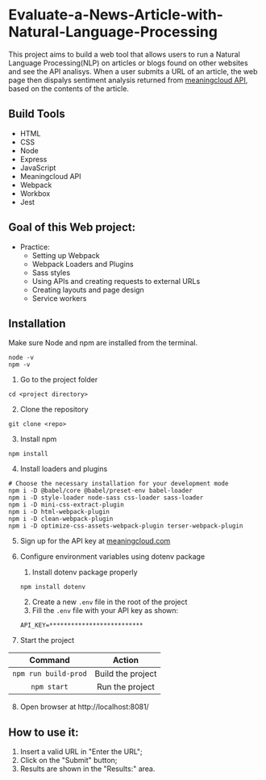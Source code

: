 # Evaluate-a-News-Article-with-Natural-Language-Processing
This project aims to build a web tool that allows users to run a Natural Language Processing(NLP) on articles or blogs found on other websites and see the API analisys. When a user submits a URL of an article, the web page then dispalys sentiment analysis returned from [meaningcloud API](https://www.meaningcloud.com/products/sentiment-analysis), based on the contents of the article.

## Build Tools
* HTML
* CSS
* Node
* Express
* JavaScript
* Meaningcloud API
* Webpack
* Workbox
* Jest
## Goal of this Web project:

* Practice:
    * Setting up Webpack
    * Webpack Loaders and Plugins
    * Sass styles
    * Using APIs and creating requests to external URLs
    * Creating layouts and page design
    * Service workers

## Installation
Make sure Node and npm are installed from the terminal.
````
node -v
npm -v
````

1. Go to the project folder
````
cd <project directory>
````
2. Clone the repository
````
git clone <repo>
````
3. Install npm
````
npm install
````
4. Install loaders and plugins
````
# Choose the necessary installation for your development mode
npm i -D @babel/core @babel/preset-env babel-loader
npm i -D style-loader node-sass css-loader sass-loader
npm i -D mini-css-extract-plugin
npm i -D html-webpack-plugin
npm i -D clean-webpack-plugin
npm i -D optimize-css-assets-webpack-plugin terser-webpack-plugin
````
5. Sign up for the API key at [meaningcloud.com](https://www.meaningcloud.com/developer/create-account)

6. Configure environment variables using dotenv package
	1. Install dotenv package properly
	````
	npm install dotenv
	````
	2. Create a new `.env` file in the root of the project
	3. Fill the `.env` file with your API key as shown:
	````
	API_KEY=**************************
	````
7. Start the project

Command | Action
:------------: | :-------------:
`npm run build-prod` | Build the project
`npm start` | Run the project

8. Open browser at http://localhost:8081/
## How to use it:
1. Insert a valid URL in "Enter the URL";
1. Click on the "Submit" button;
1. Results are shown in the "Results:" area.
